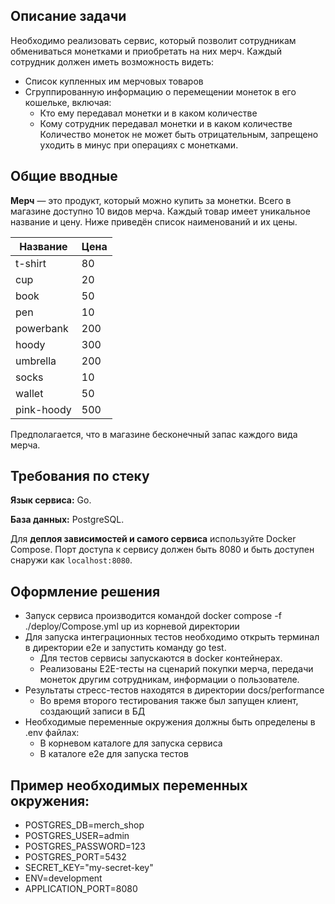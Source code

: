 ## Описание задачи

Необходимо реализовать сервис, который позволит сотрудникам обмениваться монетками и приобретать на них мерч. Каждый сотрудник должен иметь возможность видеть:
- Список купленных им мерчовых товаров  
- Сгруппированную информацию о перемещении монеток в его кошельке, включая:  
  - Кто ему передавал монетки и в каком количестве  
  - Кому сотрудник передавал монетки и в каком количестве
Количество монеток не может быть отрицательным, запрещено уходить в минус при операциях с монетками.

## **Общие вводные**

**Мерч** — это продукт, который можно купить за монетки. Всего в магазине доступно 10 видов мерча. Каждый товар имеет уникальное название и цену. Ниже приведён список наименований и их цены.

| Название     | Цена |
|--------------|------|
| t-shirt      | 80   |
| cup          | 20   |
| book         | 50   |
| pen          | 10   |
| powerbank    | 200  |
| hoody        | 300  |
| umbrella     | 200  |
| socks        | 10   |
| wallet       | 50   |
| pink-hoody   | 500  |

Предполагается, что в магазине бесконечный запас каждого вида мерча.

## **Требования по стеку**

**Язык сервиса:**  Go.
 
**База данных:** PostgreSQL.
 
Для **деплоя зависимостей и самого сервиса** используйте Docker Compose. Порт доступа к сервису должен быть 8080 и быть доступен снаружи как `localhost:8080`.

## **Оформление решения**

* Запуск сервиса производится командой docker compose -f ./deploy/Compose.yml up из корневой директории
* Для запуска интеграционных тестов необходимо открыть терминал в директории e2e и запустить команду go test.
  * Для тестов сервисы запускаются в docker контейнерах.
  * Реализованы E2E-тесты на сценарий покупки мерча,  передачи монеток другим сотрудникам, информации о пользователе.
* Результаты стресс-тестов находятся в директории docs/performance
  * Во время второго тестирования также был запущен клиент, создающий записи в БД
* Необходимые переменные окружения должны быть определены в .env файлах:
  * В корневом каталоге для запуска сервиса
  * В каталоге e2e для запуска тестов


## **Пример необходимых переменных окружения:**
* POSTGRES_DB=merch_shop
* POSTGRES_USER=admin
* POSTGRES_PASSWORD=123
* POSTGRES_PORT=5432
* SECRET_KEY="my-secret-key"
* ENV=development
* APPLICATION_PORT=8080
